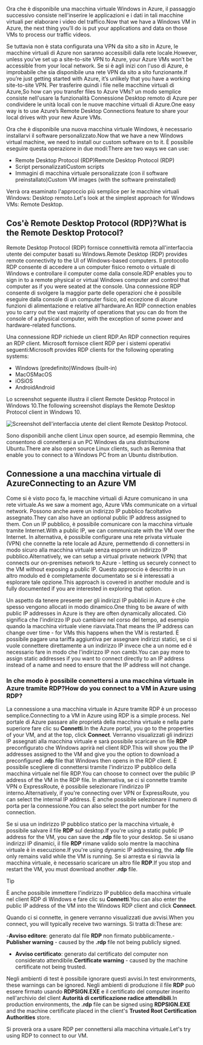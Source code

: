 <span data-ttu-id="18368-101">Ora che è disponibile una macchina virtuale Windows in Azure, il passaggio successivo consiste nell'inserire le applicazioni e i dati in tali macchine virtuali per elaborare i video del traffico.</span><span class="sxs-lookup"><span data-stu-id="18368-101">Now that we have a Windows VM in Azure, the next thing you’ll do is put your applications and data on those VMs to process our traffic videos.</span></span> 

<span data-ttu-id="18368-102">Se tuttavia non è stata configurata una VPN da sito a sito in Azure, le macchine virtuali di Azure non saranno accessibili dalla rete locale.</span><span class="sxs-lookup"><span data-stu-id="18368-102">However, unless you’ve set up a site-to-site VPN to Azure, your Azure VMs won’t be accessible from your local network.</span></span> <span data-ttu-id="18368-103">Se si è agli inizi con l'uso di Azure, è improbabile che sia disponibile una rete VPN da sito a sito funzionante.</span><span class="sxs-lookup"><span data-stu-id="18368-103">If you’re just getting started with Azure, it’s unlikely that you have a working site-to-site VPN.</span></span> <span data-ttu-id="18368-104">Per trasferire quindi i file nelle macchine virtuali di Azure,</span><span class="sxs-lookup"><span data-stu-id="18368-104">So how can you transfer files to Azure VMs?</span></span> <span data-ttu-id="18368-105">un modo semplice consiste nell'usare la funzionalità Connessione Desktop remoto di Azure per condividere le unità locali con le nuove macchine virtuali di Azure.</span><span class="sxs-lookup"><span data-stu-id="18368-105">One easy way is to use Azure’s Remote Desktop Connections feature to share your local drives with your new Azure VMs.</span></span>

<span data-ttu-id="18368-106">Ora che è disponibile una nuova macchina virtuale Windows, è necessario installarvi il software personalizzato.</span><span class="sxs-lookup"><span data-stu-id="18368-106">Now that we have a new Windows virtual machine, we need to install our custom software on to it.</span></span> <span data-ttu-id="18368-107">È possibile eseguire questa operazione in due modi:</span><span class="sxs-lookup"><span data-stu-id="18368-107">There are two ways we can use:</span></span>

- <span data-ttu-id="18368-108">Remote Desktop Protocol (RDP)</span><span class="sxs-lookup"><span data-stu-id="18368-108">Remote Desktop Protocol (RDP)</span></span>
- <span data-ttu-id="18368-109">Script personalizzati</span><span class="sxs-lookup"><span data-stu-id="18368-109">Custom scripts</span></span>
- <span data-ttu-id="18368-110">Immagini di macchina virtuale personalizzate (con il software preinstallato)</span><span class="sxs-lookup"><span data-stu-id="18368-110">Custom VM images (with the software preinstalled)</span></span>

<span data-ttu-id="18368-111">Verrà ora esaminato l'approccio più semplice per le macchine virtuali Windows: Desktop remoto.</span><span class="sxs-lookup"><span data-stu-id="18368-111">Let's look at the simplest approach for Windows VMs: Remote Desktop.</span></span>

## <a name="what-is-the-remote-desktop-protocol"></a><span data-ttu-id="18368-112">Cos'è Remote Desktop Protocol (RDP)?</span><span class="sxs-lookup"><span data-stu-id="18368-112">What is the Remote Desktop Protocol?</span></span>

<span data-ttu-id="18368-113">Remote Desktop Protocol (RDP) fornisce connettività remota all'interfaccia utente dei computer basati su Windows.</span><span class="sxs-lookup"><span data-stu-id="18368-113">Remote Desktop (RDP) provides remote connectivity to the UI of Windows-based computers.</span></span> <span data-ttu-id="18368-114">Il protocollo RDP consente di accedere a un computer fisico remoto o virtuale di Windows e controllare il computer come dalla console.</span><span class="sxs-lookup"><span data-stu-id="18368-114">RDP enables you to sign in to a remote physical or virtual Windows computer and control that computer as if you were seated at the console.</span></span> <span data-ttu-id="18368-115">Una connessione RDP consente di svolgere la maggior parte delle operazioni che è possibile eseguire dalla console di un computer fisico, ad eccezione di alcune funzioni di alimentazione e relative all'hardware.</span><span class="sxs-lookup"><span data-stu-id="18368-115">An RDP connection enables you to carry out the vast majority of operations that you can do from the console of a physical computer, with the exception of some power and hardware-related functions.</span></span>

<span data-ttu-id="18368-116">Una connessione RDP richiede un client RDP.</span><span class="sxs-lookup"><span data-stu-id="18368-116">An RDP connection requires an RDP client.</span></span> <span data-ttu-id="18368-117">Microsoft fornisce client RDP per i sistemi operativi seguenti:</span><span class="sxs-lookup"><span data-stu-id="18368-117">Microsoft provides RDP clients for the following operating systems:</span></span>

- <span data-ttu-id="18368-118">Windows (predefinito)</span><span class="sxs-lookup"><span data-stu-id="18368-118">Windows (built-in)</span></span>
- <span data-ttu-id="18368-119">MacOS</span><span class="sxs-lookup"><span data-stu-id="18368-119">MacOS</span></span>
- <span data-ttu-id="18368-120">iOS</span><span class="sxs-lookup"><span data-stu-id="18368-120">iOS</span></span>
- <span data-ttu-id="18368-121">Android</span><span class="sxs-lookup"><span data-stu-id="18368-121">Android</span></span>

<span data-ttu-id="18368-122">Lo screenshot seguente illustra il client Remote Desktop Protocol in Windows 10.</span><span class="sxs-lookup"><span data-stu-id="18368-122">The following screenshot displays the Remote Desktop Protocol client in Windows 10.</span></span>

![Screenshot dell'interfaccia utente del client Remote Desktop Protocol.](../media/4-rdp-client.png)

<span data-ttu-id="18368-124">Sono disponibili anche client Linux open source, ad esempio Remmina, che consentono di connettersi a un PC Windows da una distribuzione Ubuntu.</span><span class="sxs-lookup"><span data-stu-id="18368-124">There are also open source Linux clients, such as Remmina that enable you to connect to a Windows PC from an Ubuntu distribution.</span></span>

## <a name="connecting-to-an-azure-vm"></a><span data-ttu-id="18368-125">Connessione a una macchina virtuale di Azure</span><span class="sxs-lookup"><span data-stu-id="18368-125">Connecting to an Azure VM</span></span>

<span data-ttu-id="18368-126">Come si è visto poco fa, le macchine virtuali di Azure comunicano in una rete virtuale.</span><span class="sxs-lookup"><span data-stu-id="18368-126">As we saw a moment ago, Azure VMs communicate on a virtual network.</span></span> <span data-ttu-id="18368-127">Possono anche avere un indirizzo IP pubblico facoltativo assegnato.</span><span class="sxs-lookup"><span data-stu-id="18368-127">They can also have an optional public IP address assigned to them.</span></span> <span data-ttu-id="18368-128">Con un IP pubblico, è possibile comunicare con la macchina virtuale tramite Internet.</span><span class="sxs-lookup"><span data-stu-id="18368-128">With a public IP, we can communicate with the VM over the Internet.</span></span> <span data-ttu-id="18368-129">In alternativa, è possibile configurare una rete privata virtuale (VPN) che connette la rete locale ad Azure, permettendo di connettersi in modo sicuro alla macchina virtuale senza esporre un indirizzo IP pubblico.</span><span class="sxs-lookup"><span data-stu-id="18368-129">Alternatively, we can setup a virtual private network (VPN) that connects our on-premises network to Azure - letting us securely connect to the VM without exposing a public IP.</span></span> <span data-ttu-id="18368-130">Questo approccio è descritto in un altro modulo ed è completamente documentato se si è interessati a esplorare tale opzione.</span><span class="sxs-lookup"><span data-stu-id="18368-130">This approach is covered in another module and is fully documented if you are interested in exploring that option.</span></span>

<span data-ttu-id="18368-131">Un aspetto da tenere presente per gli indirizzi IP pubblici in Azure è che spesso vengono allocati in modo dinamico.</span><span class="sxs-lookup"><span data-stu-id="18368-131">One thing to be aware of with public IP addresses in Azure is they are often dynamically allocated.</span></span> <span data-ttu-id="18368-132">Ciò significa che l'indirizzo IP può cambiare nel corso del tempo, ad esempio quando la macchina virtuale viene riavviata.</span><span class="sxs-lookup"><span data-stu-id="18368-132">That means the IP address can change over time - for VMs this happens when the VM is restarted.</span></span> <span data-ttu-id="18368-133">È possibile pagare una tariffa aggiuntiva per assegnare indirizzi statici, se ci si vuole connettere direttamente a un indirizzo IP invece che a un nome ed è necessario fare in modo che l'indirizzo IP non cambi.</span><span class="sxs-lookup"><span data-stu-id="18368-133">You can pay more to assign static addresses if you want to connect directly to an IP address instead of a name and need to ensure that the IP address will not change.</span></span>

### <a name="how-do-you-connect-to-a-vm-in-azure-using-rdp"></a><span data-ttu-id="18368-134">In che modo è possibile connettersi a una macchina virtuale in Azure tramite RDP?</span><span class="sxs-lookup"><span data-stu-id="18368-134">How do you connect to a VM in Azure using RDP?</span></span>

<span data-ttu-id="18368-135">La connessione a una macchina virtuale in Azure tramite RDP è un processo semplice.</span><span class="sxs-lookup"><span data-stu-id="18368-135">Connecting to a VM in Azure using RDP is a simple process.</span></span> <span data-ttu-id="18368-136">Nel portale di Azure passare alle proprietà della macchina virtuale e nella parte superiore fare clic su **Connetti**.</span><span class="sxs-lookup"><span data-stu-id="18368-136">In the Azure portal, you go to the properties of your VM, and at the top, click **Connect**.</span></span> <span data-ttu-id="18368-137">Verranno visualizzati gli indirizzi IP assegnati alla macchina virtuale e sarà possibile scaricare un file **RDP** preconfigurato che Windows aprirà nel client RDP.</span><span class="sxs-lookup"><span data-stu-id="18368-137">This will show you the IP addresses assigned to the VM and give you the option to download a preconfigured **.rdp** file that Windows then opens in the RDP client.</span></span> <span data-ttu-id="18368-138">È possibile scegliere di connettersi tramite l'indirizzo IP pubblico della macchina virtuale nel file RDP.</span><span class="sxs-lookup"><span data-stu-id="18368-138">You can choose to connect over the public IP address of the VM in the RDP file.</span></span> <span data-ttu-id="18368-139">In alternativa, se ci si connette tramite VPN o ExpressRoute, è possibile selezionare l'indirizzo IP interno.</span><span class="sxs-lookup"><span data-stu-id="18368-139">Alternatively, if you're connecting over VPN or ExpressRoute, you can select the internal IP address.</span></span> <span data-ttu-id="18368-140">È anche possibile selezionare il numero di porta per la connessione.</span><span class="sxs-lookup"><span data-stu-id="18368-140">You can also select the port number for the connection.</span></span>

<span data-ttu-id="18368-141">Se si usa un indirizzo IP pubblico statico per la macchina virtuale, è possibile salvare il file **RDP** sul desktop.</span><span class="sxs-lookup"><span data-stu-id="18368-141">If you're using a static public IP address for the VM, you can save the **.rdp** file to your desktop.</span></span> <span data-ttu-id="18368-142">Se si usano indirizzi IP dinamici, il file **RDP** rimane valido solo mentre la macchina virtuale è in esecuzione.</span><span class="sxs-lookup"><span data-stu-id="18368-142">If you're using dynamic IP addressing, the **.rdp** file only remains valid while the VM is running.</span></span> <span data-ttu-id="18368-143">Se si arresta e si riavvia la macchina virtuale, è necessario scaricare un altro file **RDP**.</span><span class="sxs-lookup"><span data-stu-id="18368-143">If you stop and restart the VM, you must download another **.rdp** file.</span></span>

> [!TIP]
> <span data-ttu-id="18368-144">È anche possibile immettere l'indirizzo IP pubblico della macchina virtuale nel client RDP di Windows e fare clic su **Connetti**.</span><span class="sxs-lookup"><span data-stu-id="18368-144">You can also enter the public IP address of the VM into the Windows RDP client and click **Connect**.</span></span>

<span data-ttu-id="18368-145">Quando ci si connette, in genere verranno visualizzati due avvisi.</span><span class="sxs-lookup"><span data-stu-id="18368-145">When you connect, you will typically receive two warnings.</span></span> <span data-ttu-id="18368-146">Si tratta di:</span><span class="sxs-lookup"><span data-stu-id="18368-146">These are:</span></span>

<span data-ttu-id="18368-147">-**Avviso editore**: generato dal file **RDP** non firmato pubblicamente.</span><span class="sxs-lookup"><span data-stu-id="18368-147">-**Publisher warning** - caused by the **.rdp** file not being publicly signed.</span></span>
- <span data-ttu-id="18368-148">**Avviso certificato**: generato dal certificato del computer non considerato attendibile.</span><span class="sxs-lookup"><span data-stu-id="18368-148">**Certificate warning** - caused by the machine certificate not being trusted.</span></span>

<span data-ttu-id="18368-149">Negli ambienti di test è possibile ignorare questi avvisi.</span><span class="sxs-lookup"><span data-stu-id="18368-149">In test environments, these warnings can be ignored.</span></span> <span data-ttu-id="18368-150">Negli ambienti di produzione il file **RDP** può essere firmato usando **RDPSIGN.EXE** e il certificato del computer inserito nell'archivio del client **Autorità di certificazione radice attendibili**.</span><span class="sxs-lookup"><span data-stu-id="18368-150">In production environments, the **.rdp** file can be signed using **RDPSIGN.EXE** and the machine certificate placed in the client's **Trusted Root Certification Authorities** store.</span></span>

<span data-ttu-id="18368-151">Si proverà ora a usare RDP per connettersi alla macchina virtuale.</span><span class="sxs-lookup"><span data-stu-id="18368-151">Let's try using RDP to connect to our VM.</span></span>